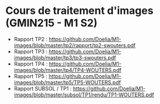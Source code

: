 # Cours de traitement d'images (GMIN215 - M1 S2)

* Rapport TP2 : https://github.com/Doelia/M1-images/blob/master/tp2/rapport/tp2-swouters.pdf
* Rapport TP3 : https://github.com/Doelia/M1-images/blob/master/tp3/tp3-swouters.pdf
* Rapport TP4 : https://github.com/Doelia/M1-images/blob/master/tp4/TP4-WOUTERS.pdf
* Rapport TP5 : https://github.com/Doelia/M1-images/blob/master/tp5/TP5-WOUTERS.pdf
* Rapport SUBSOL / TP1 : https://github.com/Doelia/M1-images/blob/master/subsol/TP1/rendu/TP1-WOUTERS.pdf
